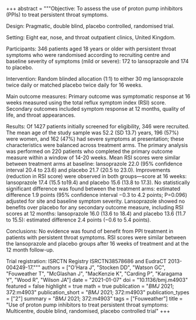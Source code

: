 +++
abstract = """Objective: To assess the use of proton pump inhibitors (PPIs) to treat persistent throat symptoms.

Design: Pragmatic, double blind, placebo controlled, randomised trial.

Setting: Eight ear, nose, and throat outpatient clinics, United Kingdom.

Participants: 346 patients aged 18 years or older with persistent throat symptoms who were randomised according to recruiting centre and baseline severity of symptoms (mild or severe): 172 to lansoprazole and 174 to placebo.

Intervention: Random blinded allocation (1:1) to either 30 mg lansoprazole twice daily or matched placebo twice daily for 16 weeks.

Main outcome measures: Primary outcome was symptomatic response at 16 weeks measured using the total reflux symptom index (RSI) score. Secondary outcomes included symptom response at 12 months, quality of life, and throat appearances.

Results: Of 1427 patients initially screened for eligibility, 346 were recruited. The mean age of the study sample was 52.2 (SD 13.7) years, 196 (57%) were women, and 162 (47%) had severe symptoms at presentation; these characteristics were balanced across treatment arms. The primary analysis was performed on 220 patients who completed the primary outcome measure within a window of 14-20 weeks. Mean RSI scores were similar between treatment arms at baseline: lansoprazole 22.0 (95% confidence interval 20.4 to 23.6) and placebo 21.7 (20.5 to 23.0). Improvements (reduction in RSI score) were observed in both groups—score at 16 weeks: lansoprazole 17.4 (15.5 to19.4) and placebo 15.6 (13.8 to 17.3). No statistically significant difference was found between the treatment arms: estimated difference 1.9 points (95% confidence interval −0.3 to 4.2 points; P=0.096) adjusted for site and baseline symptom severity. Lansoprazole showed no benefits over placebo for any secondary outcome measure, including RSI scores at 12 months: lansoprazole 16.0 (13.6 to 18.4) and placebo 13.6 (11.7 to 15.5): estimated difference 2.4 points (−0.6 to 5.4 points).

Conclusions: No evidence was found of benefit from PPI treatment in patients with persistent throat symptoms. RSI scores were similar between the lansoprazole and placebo groups after 16 weeks of treatment and at the 12 month follow-up.

Trial registration: ISRCTN Registry ISRCTN38578686 and EudraCT 2013-004249-17."""
authors = ["O'Hara J", "Stocken DD", "Watson GC", "Fouweather T", "McGlashan J", "MacKenzie K", "Carding P", "Karagama Y", "Wood R", "Wilson JA"]
date = "2021-01-07"
doi = "10.1136/bmj.m4903"
featured = false
highlight = true
math = true
publication = "*BMJ* 2021; 372:m4903"
publication_short = "*BMJ* 2021; 372:m4903"
publication_types = ["2"]
summary = "*BMJ* 2021; 372:m4903"
tags = ["Fouweather"]
title = "Use of proton pump inhibitors to treat persistent throat symptoms: Multicentre, double blind, randomised, placebo controlled trial"
+++
